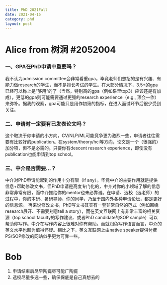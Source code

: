 ```yaml
---
title: PhD 2021Fall
date: 2021-04-15
category: phd
layout: post
---
```


Alice from 树洞 #2052004
=================

### 一、GPA在PhD申请中重要吗？

我不认为admission committee会非常看重gpa，毕竟老师们想招的是有兴趣、有能力做research的学生，而不是擅长考试的学生。在大部分情况下，3.5+的gpa已经可以称上是“够用”的了（当然，特别高的gpa（例如系里top3）应该还是有加成），更低的gpa则可能需要通过更强的research experience（e.g., 顶会一作）来弥补。据我的观察，gpa可能只是用作初筛的指标，在进入面试环节后很少受到关注。

### 二、申请时一定要有已发表论文吗？

这个取决于你申请的小方向，CV/NLP/ML可能竞争更为激烈一些，申请者往往需要有比较好的publication。在system/theory/hci等方向，论文是一个（很强的）加分项，但不是必需的。只要你有descent research experience，即使没有publication也能申请到top school。

### 三、中介是否需要…？

中介对PhD申请能起到的作用十分有限（if any）。毕竟中介的主要作用就是提供信息+帮助修改文书，但PhD申请是高度专门化的，中介对你的小领域了解的信息非常非常有限，而中介推给你的mentor也未必靠谱。在申请、选校（选老师）的过程中，你的本研、暑研导师、你的同学，乃至于国内外各种申请论坛，都是更好的信息源。
再来说修改文书，PhD写文书其实有一套非常自然的范式（例如围绕research展开、不需要刻意tell a story），而在英文互联网上有非常丰富的相关资源（top school faculty的写作建议、或者PhD candidate的SOP sample）可以帮助你写作。中介在写作内容上很难对你有帮助。而就润色写作语言而言，中介的英文水平也颇为值得怀疑。相比之下，英文互联网上由native speaker提供付费PS/SOP修改的网站似乎更为可靠一些。

Bob
=================

1. 申请结束后尽早陶瓷尽可能广陶瓷
2. 选校尽量多选一些，确保保底是自己真想去的